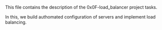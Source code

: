 This file contains the description of the 0x0F-load_balancer project tasks.

In this, we build authomated configuration of servers and implement load balancing.
